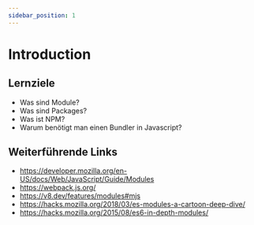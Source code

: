 ```yaml
---
sidebar_position: 1
---
```



# Introduction

## Lernziele

- Was sind Module?
- Was sind Packages?
- Was ist NPM?
- Warum benötigt man einen Bundler in Javascript?

## Weiterführende Links

- https://developer.mozilla.org/en-US/docs/Web/JavaScript/Guide/Modules
- https://webpack.js.org/
- https://v8.dev/features/modules#mjs
- https://hacks.mozilla.org/2018/03/es-modules-a-cartoon-deep-dive/
- https://hacks.mozilla.org/2015/08/es6-in-depth-modules/
